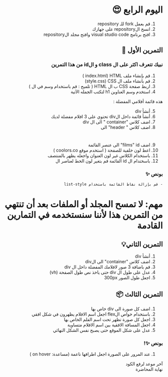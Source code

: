 <div dir=rtl>

<div dir=rtl>

#  اليوم الرابع 😍
    

1. قم بعمل fork للـ repository
2. انسخ الrepository على جهازك
3. افتح برنامج visual studio code وافتح مجلد الrepository

## التمرين الأول 🔗

### نبيك تتعرف اكثر على ال class و الid من هذا التمرين

1.  قم بإنشاء ملف index.html) HTML )
2.  قم بانشاء ملف ال style.css) CSS)
3.  اربط صفحة CSS ب ال HTML ( تلميح : قم باستخدام وسم <link> في ال <head> )
4.  استخدم وسم العناوين h1 لتكتب الجمله الآتية

هذه قائمة أفلامي المفضلة :

5.  أنشأ div
6.  أنشأ قائمة داخل الdiv تحتوي على 3 افلام مفضلة لديك
7.  اضف كلاس "container " الى ال div
8.  اضف كلاس " header" الى <h1>
9.  اضف films" id" الى عنصر القائمة
10. اعط لون خلفية للصفحة ( استخدم موقع coolors.co )
11. باستخدام الكلاس غير لون العنوان واجعله يظهر بالمنتصف
12. باسختدام ال id القائمة قم بتغير لون الخط لعناصر ال

###  بونص ✨ 

    - قم بإزالة نقاط القائمة باستخدام list-style

    
# مهم: لا تمسح المجلد أو الملفات بعد أن تنتهي من التمرين هذا لأننا سنستخدمه في التمارين القادمة
    
    
## التمرين الثاني💡   

1.  أنشأ div
2.  اضف كلاس "container" الى الdiv
3.  قم باضافة 3 صور لافلامك المفضلة داخل ال div
4.  عدل على طول ال div حتى ياخذ نص طول الصفحة (vh)
5.  اجعل طول الصور 300px

## التمرين الثالث  📦

1. اضف كل صورة الى div خاص بها
2. باستخدام خواص الflex اجعل اسم الافلام يظهرون في شكل افقي
3. اجعل كل صورة تظهر تحت اسم الفلم الخاص بها
4. اجعل المسافة الافقية بين اسم الافلام متساوية
5. عدل على شكل الموقع حتى يصبح نفس الشكل النهائي

### بونص ✨!

1. عند المرور على الصورة اجعل اطرافها ناعمة (مساعدة: on hover )

آخر موعد لرفع الكود\
نهاية المحاضرة

</div>

